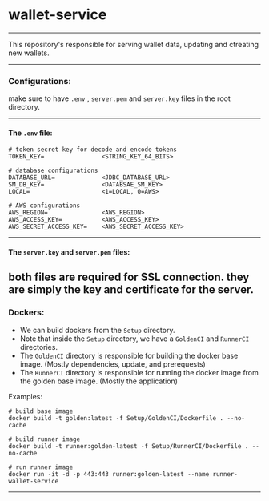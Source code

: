 # wallet-service

---

This repository's responsible for serving wallet data, updating and ctreating new wallets. 

---

### Configurations:
make sure to have `.env` , `server.pem` and  `server.key` files in the root directory.

---

#### The `.env` file:
```.dotenv
# token secret key for decode and encode tokens
TOKEN_KEY=                <STRING_KEY_64_BITS>

# database configurations
DATABASE_URL=             <JDBC_DATABASE_URL>
SM_DB_KEY=                <DATABSAE_SM_KEY>
LOCAL=                    <1=LOCAL, 0=AWS>

# AWS configurations
AWS_REGION=               <AWS_REGION>
AWS_ACCESS_KEY=           <AWS_ACCESS_KEY>
AWS_SECRET_ACCESS_KEY=    <AWS_SECRET_ACCESS_KEY>
```
---

#### The `server.key` and `server.pem` files:
both files are required for SSL connection.
they are simply the key and certificate for the server.
---

### Dockers:

- We can build dockers from the `Setup` directory. 
- Note that inside the `Setup` directory, we have a `GoldenCI` and `RunnerCI` directories.
- The `GoldenCI` directory is responsible for building the docker base image. (Mostly dependencies, update, and prerequests)
- The `RunnerCI` directory is responsible for running the docker image from the golden base image. (Mostly the application)

Examples:
```shell
# build base image
docker build -t golden:latest -f Setup/GoldenCI/Dockerfile . --no-cache

# build runner image
docker build -t runner:golden-latest -f Setup/RunnerCI/Dockerfile . --no-cache

# run runner image
docker run -it -d -p 443:443 runner:golden-latest --name runner-wallet-service
```
---

